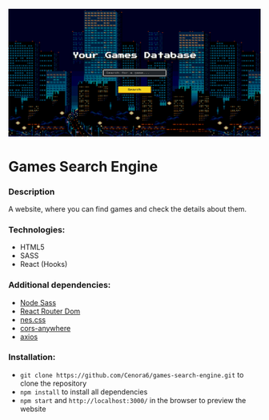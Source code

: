 ![](src/assets/preview/preview.png)

# Games Search Engine

### Description
A website, where you can find games and check the details about them. 
 
### Technologies:
- HTML5
- SASS
- React (Hooks)

### Additional dependencies: 
- [Node Sass](https://www.npmjs.com/package/node-sass/)
- [React Router Dom](https://www.npmjs.com/package/react-router-dom/)
- [nes.css](https://www.npmjs.com/package/nes.css/)
- [cors-anywhere](https://www.npmjs.com/package/cors-anywhere/)
- [axios](https://www.npmjs.com/package/axios/)

### Installation:

-  ```git clone https://github.com/Cenora6/games-search-engine.git``` to clone the repository
- ```npm install``` to install all dependencies
- ```npm start``` and ```http://localhost:3000/``` in the browser to preview the website
